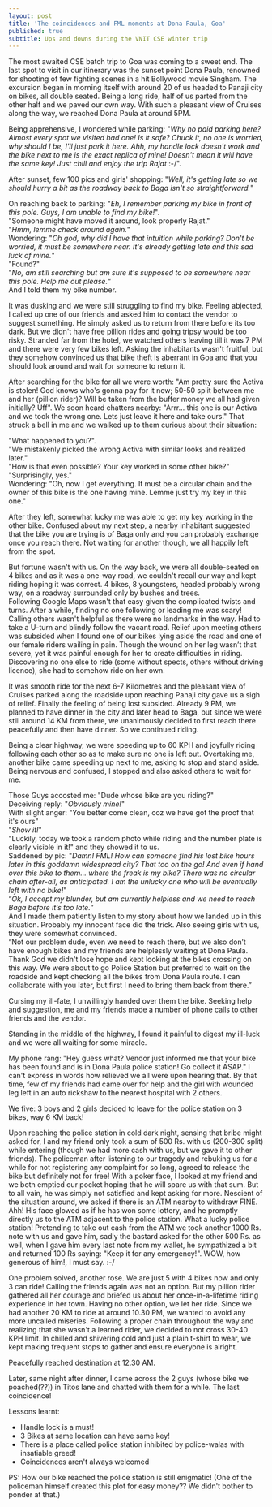 ```yaml
---
layout: post
title: 'The coincidences and FML moments at Dona Paula, Goa'
published: true
subtitle: Ups and downs during the VNIT CSE winter trip
---
```

The most awaited CSE batch trip to Goa was coming to a sweet end. The last spot to visit in our itinerary was the sunset point Dona Paula, renowned for shooting of few fighting scenes in a hit Bollywood movie Singham. The excursion began in morning itself with around 20 of us headed to Panaji city on bikes, all double seated. Being a long ride, half of us parted from the other half and we paved our own way. With such a pleasant view of Cruises along the way, we reached Dona Paula at around 5PM.

Being apprehensive, I wondered while parking: 
"_Why no paid parking here? Almost every spot we visited had one! Is it safe? Chuck it, no one is worried, why should I be, I'll just park it here. Ahh, my handle lock doesn't work and the bike next to me is the exact replica of mine! Doesn't mean it will have the same key! Just chill and enjoy the trip Rajat_ :-/".

After sunset, few 100 pics and girls' shopping: "_Well, it's getting late so we should hurry a bit as the roadway back to Baga isn't so straightforward._"

On reaching back to parking: 
"_Eh, I remember parking my bike in front of this pole. Guys, I am unable to find my bike!_". <br/>
"Someone might have moved it around, look properly Rajat."<br/>
"_Hmm, lemme check around again._"<br/>
Wondering: "_Oh god, why did I have that intuition while parking? Don't be worried, it must be somewhere near. It's already getting late and this sad luck of mine._" <br/>
"Found?"<br/>
"_No, am still searching but am sure it's supposed to be somewhere near this pole. Help me out please._“<br/>
And I told them my bike number.

It was dusking and we were still struggling to find my bike. Feeling abjected, I called up one of our friends and asked him to contact the vendor to suggest something. He simply asked us to return from there before its too dark. But we didn't have free pillion rides and going tripsy would be too risky. Stranded far from the hotel, we watched others leaving till it was 7 PM and there were very few bikes left. Asking the inhabitants wasn't fruitful, but they somehow convinced us that bike theft is aberrant in Goa and that you should look around and wait for someone to return it.

After searching for the bike for all we were worth: "Am pretty sure the Activa is stolen! God knows who's gonna pay for it now; 50-50 split between me and her (pillion rider)? Will be taken from the buffer money we all had given initially? Uff".
We soon heard chatters nearby: "Arrr... this one is our Activa and we took the wrong one. Lets just leave it here and take ours." That struck a bell in me and we walked up to them curious about their situation: 

"What happened to you?". <br/>
"We mistakenly picked the wrong Activa with similar looks and realized later." <br/>
"How is that even possible? Your key worked in some other bike?"<br/>
"Surprisingly, yes."<br/>
Wondering: "Oh, now I get everything. It must be a circular chain and the owner of this bike is the one having mine. Lemme just try my key in this one."

After they left, somewhat lucky me was able to get my key working in the other bike. Confused about my next step, a nearby inhabitant suggested that the bike you are trying is of Baga only and you can probably exchange once you reach there. Not waiting for another though, we all happily left from the spot.

But fortune wasn't with us. On the way back, we were all double-seated on 4 bikes and as it was a one-way road, we couldn't recall our way and kept riding hoping it was correct.
4 bikes, 8 youngsters, headed probably wrong way, on a roadway surrounded only by bushes and trees.  
Following Google Maps wasn't that easy given the complicated twists and turns. After a while, finding no one following or leading me was scary! Calling others wasn't helpful as there were no landmarks in the way. Had to take a U-turn and blindly follow the vacant road. Relief upon meeting others was subsided when I found one of our bikes lying aside the road and one of our female riders wailing in pain. Though the wound on her leg wasn’t that severe, yet it was painful enough for her to create difficulties in riding. Discovering no one else to ride (some without spects, others without driving licence), she had to somehow ride on her own.

It was smooth ride for the next 6-7 Kilometres and the pleasant view of Cruises parked along the roadside upon reaching Panaji city gave us a sigh of relief. Finally the feeling of being lost subsided. Already 9 PM, we planned to have dinner in the city and later head to Baga, but since we were still around 14 KM from there, we unanimously decided to first reach there peacefully and then have dinner. So we continued riding.

Being a clear highway, we were speeding up to 60 KPH and joyfully riding following each other so as to make sure no one is left out. Overtaking me, another bike came speeding up next to me, asking to stop and stand aside. Being nervous and confused, I stopped and also asked others to wait for me.

Those Guys accosted me: "Dude whose bike are you riding?"<br/>
Deceiving reply: "_Obviously mine!_"<br/>
With slight anger: "You better come clean, coz we have got the proof that it's ours"<br/>
"_Show it!_"<br/>
"Luckily, today we took a random photo while riding and the number plate is clearly visible in it!" and they showed it to us.<br/>
Saddened by pic: "_Damn! FML! How can someone find his lost bike hours later in this goddamn widespread city? That too on the go!  And even if hand over this bike to them... where the freak is my bike? There was no circular chain after-all, as anticipated. I am the unlucky one who will be eventually left with no bike!_"<br/>
“_Ok, I accept my blunder, but am currently helpless and we need to reach Baga before it’s too late._”<br/>
And I made them patiently listen to my story about how we landed up in this situation. Probably my innocent face did the trick. Also seeing girls with us, they were somewhat convinced.<br/>
“Not our problem dude, even we need to reach there, but we also don’t have enough bikes and my friends are helplessly waiting at Dona Paula. Thank God we didn't lose hope and kept looking at the bikes crossing on this way. We were about to go Police Station but preferred to wait on the roadside and kept checking all the bikes from Dona Paula route. I can collaborate with you later, but first I need to bring them back from there.”<br/>

Cursing my ill-fate, I unwillingly handed over them the bike. Seeking help and suggestion, me and my friends made a number of phone calls to other friends and the vendor.

Standing in the middle of the highway, I found it painful to digest my ill-luck and we were all waiting for some miracle.

My phone rang: "Hey guess what? Vendor just informed me that your bike has been found and is in Dona Paula police station! Go collect it ASAP."
I can't express in words how relieved we all were upon hearing that. By that time, few of my friends had came over for help and the girl with wounded leg left in an auto rickshaw to the nearest hospital with 2 others. 

We five: 3 boys and 2 girls decided to leave for the police station on 3 bikes, way 6 KM back!

Upon reaching the police station in cold dark night, sensing that bribe might asked for, I and my friend only took a sum of 500 Rs. with us (200-300 split) while entering (though we had more cash with us, but we gave it to other friends). The policeman after listening to our tragedy and rebuking us for a while for not registering any complaint for so long, agreed to release the bike but definitely not for free! With a poker face, I looked at my friend and we both emptied our pocket hoping that he will spare us with that sum. But to all vain, he was simply not satisfied and kept asking for more. Nescient of the situation around, we asked if there is an ATM nearby to withdraw FINE. Ahh! His face glowed as if he has won some lottery, and he promptly directly us to the ATM adjacent to the police station. What a lucky police station! Pretending to take out cash from the ATM we took another 1000 Rs. note with us and gave him, sadly the bastard asked for the other 500 Rs. as well, when I gave him every last note from my wallet, he sympathized a bit and returned 100 Rs saying: "Keep it for any emergency!". WOW, how generous of him!, I must say. :-/

One problem solved, another rose. We are just 5 with 4 bikes now and only 3 can ride! Calling the friends again was not an option. But my pillion rider gathered all her courage and briefed us about her once-in-a-lifetime riding experience in her town. Having no other option, we let her ride. Since we had another 20 KM to ride at around 10.30 PM, we wanted to avoid any more uncalled miseries. Following a proper chain throughout the way and realizing that she wasn't a learned rider, we decided to not cross 30-40 KPH limit. In chilled and shivering cold and just a plain t-shirt to wear, we kept making frequent stops to gather and ensure everyone is alright.

Peacefully reached destination at 12.30 AM.

Later, same night after dinner, I came across the 2 guys (whose bike we poached(??)) in Titos lane and chatted with them for a while. The last coincidence!

Lessons learnt:<br/>
- Handle lock is a must!
- 3 Bikes at same location can have same key!
- There is a place called police station inhibited by police-walas with insatiable greed!
- Coincidences aren't always welcomed

PS: How our bike reached the police station is still enigmatic! (One of the policeman himself created this plot for easy money?? We didn't bother to ponder at that.)
